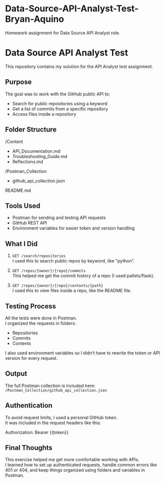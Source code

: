 # Data-Source-API-Analyst-Test-Bryan-Aquino
Homework assignment for Data Source API Analyst role.

# Data Source API Analyst Test

This repository contains my solution for the API Analyst test assignment.

## Purpose

The goal was to work with the GitHub public API to:
- Search for public repositories using a keyword
- Get a list of commits from a specific repository
- Access files inside a repository

## Folder Structure

/Content  
  - API_Documentation.md  
  - Troubleshooting_Guide.md  
  - Reflections.md  

/Postman_Collection  
  - github_api_collection.json  

README.md

## Tools Used

- Postman for sending and testing API requests
- GitHub REST API
- Environment variables for easier token and version handling

## What I Did

1. `GET /search/repositories`  
   I used this to search public repos by keyword, like "python".

2. `GET /repos/{owner}/{repo}/commits`  
   This helped me get the commit history of a repo (I used pallets/flask).

3. `GET /repos/{owner}/{repo}/contents/{path}`  
   I used this to view files inside a repo, like the README file.

## Testing Process

All the tests were done in Postman.  
I organized the requests in folders:
- Repositories
- Commits
- Contents

I also used environment variables so I didn’t have to rewrite the token or API version for every request.

## Output

The full Postman collection is included here:  
`/Postman_Collection/github_api_collection.json`

## Authentication

To avoid request limits, I used a personal GitHub token.  
It was included in the request headers like this:

Authorization: Bearer {{token}}

## Final Thoughts

This exercise helped me get more comfortable working with APIs.  
I learned how to set up authenticated requests, handle common errors like 401 or 404, and keep things organized using folders and variables in Postman.
